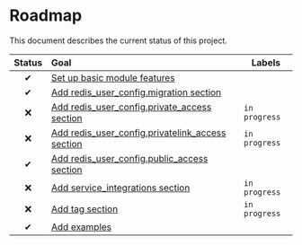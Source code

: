 # Roadmap

This document describes the current status of this project.


| Status | Goal | Labels | 
| :---: | :--- | --- | 
| ✔ | [Set up basic module features]() || 
| ✔ | [Add redis_user_config.migration section]() ||
| ❌ | [Add redis_user_config.private_access section]() |`in progress`|
| ❌ | [Add redis_user_config.privatelink_access section]() |`in progress`|
| ✔ | [Add redis_user_config.public_access section]() ||
| ❌ | [Add service_integrations section]() |`in progress`|
| ❌ | [Add tag section]() |`in progress`|
| ✔ | [Add examples]() ||
